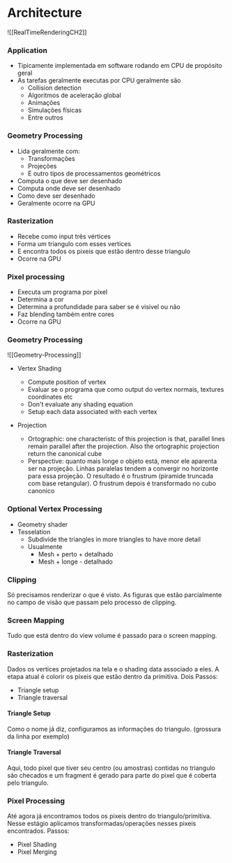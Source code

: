 # Architecture

![[RealTimeRenderingCH2]]

### Application
- Tipicamente implementada em software rodando em CPU de propósito geral
- As tarefas geralmente executas por CPU geralmente são
	- Collision detection
	- Algoritmos de aceleração global
	- Animações
	- Simulações físicas
	- Entre outros

### Geometry Processing
- Lida geralmente com:
	- Transformações
	- Projeções
	- E outro tipos de processamentos geométricos
- Computa o que deve ser desenhado
- Computa onde deve ser desenhado
- Como deve ser desenhado
- Geralmente ocorre na GPU

### Rasterization
- Recebe como input três vértices
- Forma um triangulo com esses vertices
- E encontra todos os pixeis que estão dentro desse triangulo
- Ocorre na GPU

### Pixel processing
- Executa um programa por pixel
- Determina a cor
- Determina a profundidade para saber se é visivel ou não
- Faz blending também entre cores
- Ocorre na GPU

### Geometry Processing

![[Geometry-Processing]]
- Vertex Shading
	- Compute position of vertex
	- Evaluar se o programa que como output do vertex normais, textures coordinates etc
	- Don't evaluate any shading equation
	- Setup each data associated with each vertex

- Projection
	- Ortographic: one characteristc of this projection is that, parallel lines remain parallel after the projection. Also the ortographic projection return the canonical cube
	- Perspective: quanto mais longe o objeto está, menor ele aparenta ser na projeção. Linhas paralelas tendem a convergir no horizonte para essa projeção. O resultado é o frustrum (piramide truncada com base retangular). O frustrum depois é transformado no cubo canonico

### Optional Vertex Processing
- Geometry shader
- Tesselation
	- Subdivide the triangles in more triangles to have more detail
	- Usualmente
		- Mesh + perto + detalhado
		- Mesh + longe - detalhado

### Clipping
Só precisamos renderizar o que é visto. As figuras que estão parcialmente no campo de visão que passam pelo processo de clipping. 

### Screen Mapping
Tudo que está dentro do view volume é passado para o screen mapping.

### Rasterization
Dados os vertices projetados na tela e o shading data associado a eles. A etapa atual é colorir os pixeis que estão dentro da primitiva.
Dois Passos:
- Triangle setup
- Triangle traversal


#### Triangle Setup
Como o nome já diz, configuramos as informações do triangulo. (grossura da linha por exemplo)

#### Triangle Traversal
Aqui, todo pixel que tiver seu centro (ou amostras) contidas no triangulo são checados e um fragment é gerado para parte do pixel que é coberta pelo triangulo.  

### Pixel Processing
Até agora já encontramos todos os pixeis dentro do triangulo/primitiva. Nesse estágio aplicamos transformadas/operações nesses pixeis encontrados.
Passos:
- Pixel Shading
- Pixel Merging
####